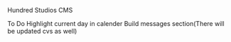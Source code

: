 Hundred Studios CMS

To Do
Highlight current day in calender
Build messages section(There will be updated cvs as well)